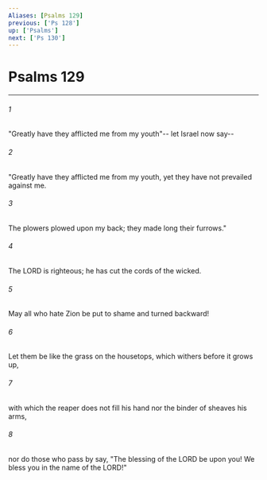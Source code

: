 ```yaml
---
Aliases: [Psalms 129]
previous: ['Ps 128']
up: ['Psalms']
next: ['Ps 130']
---
```

# Psalms 129

***

 

###### 1 
"Greatly have they afflicted me from my youth"-- 
 let Israel now say-- 
 
 

###### 2 
"Greatly have they afflicted me from my youth, 
 yet they have not prevailed against me. 
 
 

###### 3 
The plowers plowed upon my back; 
 they made long their furrows." 
 
 

###### 4 
The LORD is righteous; 
 he has cut the cords of the wicked. 
 
 

###### 5 
May all who hate Zion 
 be put to shame and turned backward! 
 
 

###### 6 
Let them be like the grass on the housetops, 
 which withers before it grows up, 
 
 

###### 7 
with which the reaper does not fill his hand 
 nor the binder of sheaves his arms, 
 
 

###### 8 
nor do those who pass by say, 
 "The blessing of the LORD be upon you! 
 We bless you in the name of the LORD!"
 
